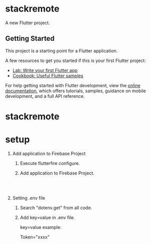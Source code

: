 # stackremote

A new Flutter project.

## Getting Started

This project is a starting point for a Flutter application.

A few resources to get you started if this is your first Flutter project:

- [Lab: Write your first Flutter app](https://docs.flutter.dev/get-started/codelab)
- [Cookbook: Useful Flutter samples](https://docs.flutter.dev/cookbook)

For help getting started with Flutter development, view the
[online documentation](https://docs.flutter.dev/), which offers tutorials,
samples, guidance on mobile development, and a full API reference.
# stackremote

# setup

1. Add application to Firebase Project

    1. Execute flutterfire configure.

    2. Add application to Firebase Project.

</br>
</br>

2. Setting .env file

    1. Search "dotenv.get" from all code.

    2. Add key=value in .env file. 


        key=value example:

        Token="xxxx" 




